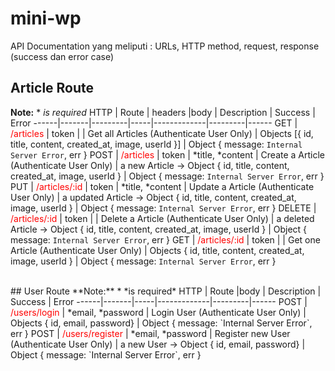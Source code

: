 # mini-wp
API Documentation yang meliputi : URLs, HTTP method, request, response (success dan error case) 
## Article Route
**Note:**  *  *is required*
HTTP  | Route | headers |body | Description | Success | Error
------|-------|---------|-----|-------------|---------|------
GET     | <span style="color:red"> /articles    </span>   | token |                                               | <span > Get all Articles (Authenticate User Only) </span>   | Objects [{ id, title, content, created_at, image, userId }]                   | Object { message: `Internal Server Error`, err }
POST    | <span style="color:red"> /articles     </span>   | token | *title, *content                | <span >  Create a Article (Authenticate User Only) </span>  | a new Article -> Object { id, title, content, created_at, image, userId }        | Object { message: `Internal Server Error`, err }
PUT     | <span style="color:red"> /articles/:id  </span>   | token |  *title, *content   | <span > Update a Article (Authenticate User Only) </span>   | a updated Article -> Object { id, title, content, created_at, image, userId }    | Object { message: `Internal Server Error`, err }
DELETE  | <span style="color:red"> /articles/:id  </span>   | token |                                               | <span > Delete a Article (Authenticate User Only)   </span> | a deleted Article -> Object { id, title, content, created_at, image, userId }    | Object { message: `Internal Server Error`, err }
GET     | <span style="color:red"> /articles/:id    </span>   | token |                                               | <span > Get one Article (Authenticate User Only) </span>   | Objects { id, title, content, created_at, image, userId }                   | Object { message: `Internal Server Error`, err }

<br>
## User Route
**Note:**  *  *is required*
HTTP  | Route |body | Description | Success | Error
------|-------|-----|-------------|---------|------
POST     | <span style="color:red"> /users/login    </span>   |  *email, *password                                     | <span > Login User (Authenticate User Only) </span>   | Objects { id, email, password}                  | Object { message: `Internal Server Error`, err }
POST    | <span style="color:red"> /users/register     </span>   | *email, *password                | <span >  Register new User (Authenticate User Only) </span>  | a new User -> Object { id, email, password}        | Object { message: `Internal Server Error`, err }